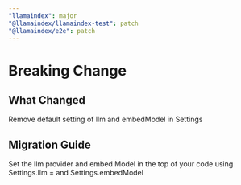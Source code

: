 ```yaml
---
"llamaindex": major
"@llamaindex/llamaindex-test": patch
"@llamaindex/e2e": patch
---
```


# Breaking Change

## What Changed

Remove default setting of llm and embedModel in Settings

## Migration Guide

Set the llm provider and embed Model in the top of your code using Settings.llm = and Settings.embedModel
